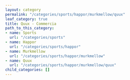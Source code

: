 ```yaml
---
layout: category
permalink: "/categories/sports/happor/murkmellow/quux"
leaf_category: true
title: Quux - Commercia
path_to_this_category:
- name: Sports
  url: "/categories/sports"
- name: Happor
  url: "/categories/sports/happor"
- name: Murkmellow
  url: "/categories/sports/happor/murkmellow"
- name: Quux
  url: "/categories/sports/happor/murkmellow/quux"
child_categories: []
---
```

